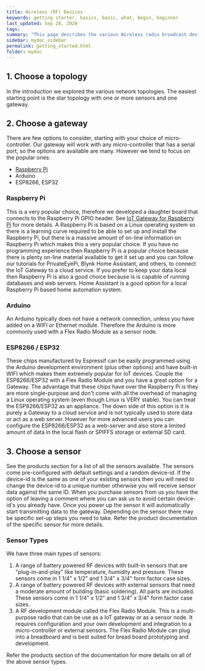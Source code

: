 ```yaml
---
title: Wireless (RF) Devices
keywords: getting starter, basics, basic, what, begin, beginner
last_updated: Sep 28, 2020
tags:
summary: "This page describes the various Wireless radio broadcast devices we have and how to get started quickly"
sidebar: mydoc_sidebar
permalink: getting_started.html
folder: mydoc
---
```


## 1. Choose a topology

In the introduction we explored the various network topologies. The easiest starting point is the star topology with one or more sensors and one gateway.

## 2. Choose a gateway

There are few options to consider, starting with your choice of micro-controller. Our gateway will work with any micro-controller that has a serial port, so the options are available are many. However we tend to focus on the popular ones:

* [Raspberry Pi](iot_gatewy.html)
* Arduino
* ESP8266, ESP32

### Raspberry Pi

This is a very popular choice, therefore we developed a daughter board that connects to the Raspberry Pi GPIO header. See [IoT Gateway for Raspberry Pi](iot_gateway.html) for more details. A Raspberry Pi is based on a Linux operating system so there is a learning curve required to be able to set up and install the Raspberry Pi, but there is a massive amount of on-line information on Raspberry Pi which makes this a very popular choice. If you have no programming experience then Raspberry Pi is a popular choice because there is plenty on-line material available to get it set up and you can follow our tutorials for PrivateEyePi, Blynk Home Assistant, and others, to connect the IoT Gateway to a cloud service. If you prefer to keep your data local then Raspberry Pi is also a good choice because is is capable of running databases and web servers. Home Assistant is a good option for a local Raspberry Pi based home automation system.

### Arduino

An Arduino typically does not have a network connection, unless you have added on a WIFI or Ethernet module. Therefore the Arduino is more commonly used with a Flex Radio Module as a sensor node.

### ESP8266 / ESP32

These chips manufactured by Espressif can be easily programmed using the Arduino development environment (plus other options) and have built-in WIFI which makes them extremely popular for IoT devices. Couple the ESP8266/ESP32 with a Flex Radio Module and you have a great option for a Gateway. The advantage that these chips have over the Raspberry Pi is they are more single-purpose and don't come with all the overhead of managing a Linux operating system (even though Linux is VERY stable). You can treat the ESP8266/ESP32 as an appliance. The down side of this option is it is purely a Gateway to a cloud service and is not typically used to store data or act as a web server. However for more advanced users you can configure the ESP8266/ESP32 as a web-server and also store a limited amount of data in the local flash or SPIFFS storage or external SD card.

## 3. Choose a sensor

See the products section for a list of all the sensors available. The sensors come pre-configured with default settings and a random device-id. If the device-id is the same as one of your existing sensors then you will need to change the device-id to a unique number otherwise you will receive sensor data against the same ID. When you purchase sensors from us you have the option of leaving a comment where you can ask us to avoid certain device-id's you already have. Once you power up the sensor it will automatically start transmitting data to the gateway. Depending on the sensor there may be specific set-up steps you need to take. Refer the product documentation of the specific sensor for more details.

### Sensor Types

We have three main types of sensors:

1. A range of battery powered RF devices with built-in sensors that are "plug-in-and-play" like temperature, humidity and pressure. These sensors come in 1 1/4" x 1/2" and 1 3/4" x 3/4" form factor case sizes.
2. A range of battery powered RF devices with external sensors that need a moderate amount of building (basic soldering). All parts are included. These sensors come in 1 1/4" x 1/2" and 1 3/4" x 3/4" form factor case sizes.
3. A RF development module called the Flex Radio Module. This is a multi-purpose radio that can be use as a IoT gateway or as a sensor node. It requires configuration and your own development and integration to a micro-controller or external sensors. The Flex Radio Module can plug into a breadboard and is best suited for bread board prototyping and development.

Refer the products section of the documentation for more details on all of the above sensor types.


